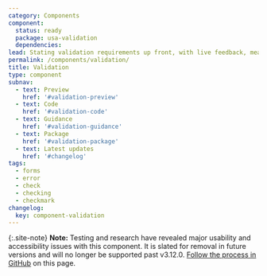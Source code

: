 ```yaml
---
category: Components
component:
  status: ready
  package: usa-validation
  dependencies:
lead: Stating validation requirements up front, with live feedback, means users won't be left guessing.
permalink: /components/validation/
title: Validation
type: component
subnav:
  - text: Preview
    href: '#validation-preview'
  - text: Code
    href: '#validation-code'
  - text: Guidance
    href: '#validation-guidance'
  - text: Package
    href: '#validation-package'
  - text: Latest updates
    href: '#changelog'
tags:
  - forms
  - error
  - check
  - checking
  - checkmark
changelog:
  key: component-validation
---
```


{:.site-note}
**Note:** Testing and research have revealed major usability and accessibility issues with this component. It is slated for removal in future versions and will no longer be supported past v3.12.0. [Follow the process in GitHub](https://github.com/uswds/uswds/issues/6155) on this page.